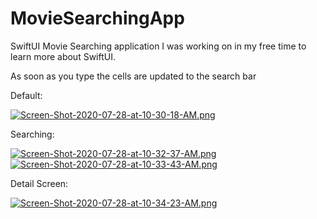 # MovieSearchingApp

SwiftUI Movie Searching application I was working on in my free time to learn more about SwiftUI. 

As soon as you type the cells are updated to the search bar

Default: 

[![Screen-Shot-2020-07-28-at-10-30-18-AM.png](https://i.postimg.cc/yNsvwF4b/Screen-Shot-2020-07-28-at-10-30-18-AM.png)](https://postimg.cc/QFYQ7KMQ)


Searching:

[![Screen-Shot-2020-07-28-at-10-32-37-AM.png](https://i.postimg.cc/nztjd1yX/Screen-Shot-2020-07-28-at-10-32-37-AM.png)](https://postimg.cc/67YpqC5K)
[![Screen-Shot-2020-07-28-at-10-33-43-AM.png](https://i.postimg.cc/kGH7HJ2T/Screen-Shot-2020-07-28-at-10-33-43-AM.png)](https://postimg.cc/rRS60LC4)

Detail Screen:

[![Screen-Shot-2020-07-28-at-10-34-23-AM.png](https://i.postimg.cc/nL1pJYsj/Screen-Shot-2020-07-28-at-10-34-23-AM.png)](https://postimg.cc/xkqWGm3n)
